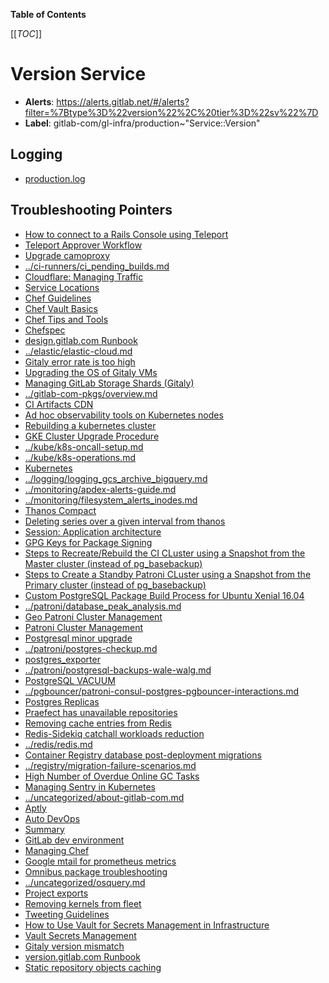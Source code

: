 <!-- MARKER: do not edit this section directly. Edit services/service-catalog.yml then run scripts/generate-docs -->

**Table of Contents**

[[_TOC_]]

# Version Service

* **Alerts**: <https://alerts.gitlab.net/#/alerts?filter=%7Btype%3D%22version%22%2C%20tier%3D%22sv%22%7D>
* **Label**: gitlab-com/gl-infra/production~"Service::Version"

## Logging

* [production.log](/var/log/version/)

## Troubleshooting Pointers

* [How to connect to a Rails Console using Teleport](../Teleport/Connect_to_Rails_Console_via_Teleport.md)
* [Teleport Approver Workflow](../Teleport/teleport_approval_workflow.md)
* [Upgrade camoproxy](../camoproxy/upgrade-camoproxy.md)
* [../ci-runners/ci_pending_builds.md](../ci-runners/ci_pending_builds.md)
* [Cloudflare: Managing Traffic](../cloudflare/managing-traffic.md)
* [Service Locations](../cloudflare/services-locations.md)
* [Chef Guidelines](../config_management/chef-guidelines.md)
* [Chef Vault Basics](../config_management/chef-vault.md)
* [Chef Tips and Tools](../config_management/chef-workflow.md)
* [Chefspec](../config_management/chefspec.md)
* [design.gitlab.com Runbook](../design/design-gitlab-com.md)
* [../elastic/elastic-cloud.md](../elastic/elastic-cloud.md)
* [Gitaly error rate is too high](../gitaly/gitaly-error-rate.md)
* [Upgrading the OS of Gitaly VMs](../gitaly/gitaly-os-upgrade.md)
* [Managing GitLab Storage Shards (Gitaly)](../gitaly/storage-sharding.md)
* [../gitlab-com-pkgs/overview.md](../gitlab-com-pkgs/overview.md)
* [CI Artifacts CDN](../google-cloud-storage/artifacts-cdn.md)
* [Ad hoc observability tools on Kubernetes nodes](../kube/k8s-adhoc-observability.md)
* [Rebuilding a kubernetes cluster](../kube/k8s-cluster-rebuild.md)
* [GKE Cluster Upgrade Procedure](../kube/k8s-cluster-upgrade.md)
* [../kube/k8s-oncall-setup.md](../kube/k8s-oncall-setup.md)
* [../kube/k8s-operations.md](../kube/k8s-operations.md)
* [Kubernetes](../kube/kubernetes.md)
* [../logging/logging_gcs_archive_bigquery.md](../logging/logging_gcs_archive_bigquery.md)
* [../monitoring/apdex-alerts-guide.md](../monitoring/apdex-alerts-guide.md)
* [../monitoring/filesystem_alerts_inodes.md](../monitoring/filesystem_alerts_inodes.md)
* [Thanos Compact](../monitoring/thanos-compact.md)
* [Deleting series over a given interval from thanos](../monitoring/thanos-delete-series-interval.md)
* [Session: Application architecture](../onboarding/architecture.md)
* [GPG Keys for Package Signing](../packaging/manage-package-signing-keys.md)
* [Steps to Recreate/Rebuild the CI CLuster using a Snapshot from the Master cluster (instead of pg_basebackup)](../patroni-ci/rebuild_ci_cluster_from_prod.md)
* [Steps to Create a Standby Patroni CLuster using a Snapshot from the Primary cluster (instead of pg_basebackup)](../patroni/build_cluster_from_snapshot.md)
* [Custom PostgreSQL Package Build Process for Ubuntu Xenial 16.04](../patroni/custom_postgres_packages.md)
* [../patroni/database_peak_analysis.md](../patroni/database_peak_analysis.md)
* [Geo Patroni Cluster Management](../patroni/geo-patroni-cluster.md)
* [Patroni Cluster Management](../patroni/patroni-management.md)
* [Postgresql minor upgrade](../patroni/pg_minor_upgrade.md)
* [../patroni/postgres-checkup.md](../patroni/postgres-checkup.md)
* [postgres_exporter](../patroni/postgres_exporter.md)
* [../patroni/postgresql-backups-wale-walg.md](../patroni/postgresql-backups-wale-walg.md)
* [PostgreSQL VACUUM](../patroni/postgresql-vacuum.md)
* [../pgbouncer/patroni-consul-postgres-pgbouncer-interactions.md](../pgbouncer/patroni-consul-postgres-pgbouncer-interactions.md)
* [Postgres Replicas](../postgres-dr-delayed/postgres-dr-replicas.md)
* [Praefect has unavailable repositories](../praefect/praefect-unavailable-repo.md)
* [Removing cache entries from Redis](../redis-cache/remove-cache-entries.md)
* [Redis-Sidekiq catchall workloads reduction](../redis/redis-sidekiq-catchall-workloads-reduction.md)
* [../redis/redis.md](../redis/redis.md)
* [Container Registry database post-deployment migrations](../registry/db-post-deployment-migrations.md)
* [../registry/migration-failure-scenarios.md](../registry/migration-failure-scenarios.md)
* [High Number of Overdue Online GC Tasks](../registry/online-gc-high-overdue-tasks.md)
* [Managing Sentry in Kubernetes](../sentry/sentry-in-kube.md)
* [../uncategorized/about-gitlab-com.md](../uncategorized/about-gitlab-com.md)
* [Aptly](../uncategorized/aptly.md)
* [Auto DevOps](../uncategorized/auto-devops.md)
* [Summary](../uncategorized/cloudsql-data-export.md)
* [GitLab dev environment](../uncategorized/dev-environment.md)
* [Managing Chef](../uncategorized/manage-chef.md)
* [Google mtail for prometheus metrics](../uncategorized/mtail.md)
* [Omnibus package troubleshooting](../uncategorized/omnibus-package-updates.md)
* [../uncategorized/osquery.md](../uncategorized/osquery.md)
* [Project exports](../uncategorized/project-export.md)
* [Removing kernels from fleet](../uncategorized/remove-kernels.md)
* [Tweeting Guidelines](../uncategorized/tweeting-guidelines.md)
* [How to Use Vault for Secrets Management in Infrastructure](../vault/usage.md)
* [Vault Secrets Management](../vault/vault.md)
* [Gitaly version mismatch](gitaly-version-mismatch.md)
* [version.gitlab.com Runbook](version-gitlab-com.md)
* [Static repository objects caching](../web/static-repository-objects-caching.md)
<!-- END_MARKER -->

<!-- ## Summary -->

<!-- ## Architecture -->

<!-- ## Performance -->

<!-- ## Scalability -->

<!-- ## Availability -->

<!-- ## Durability -->

<!-- ## Security/Compliance -->

<!-- ## Monitoring/Alerting -->

<!-- ## Links to further Documentation -->
